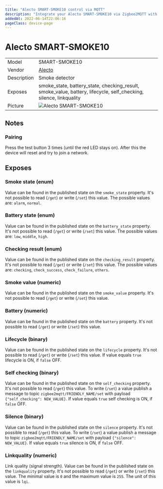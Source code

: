```yaml
---
title: "Alecto SMART-SMOKE10 control via MQTT"
description: "Integrate your Alecto SMART-SMOKE10 via Zigbee2MQTT with whatever smart home infrastructure you are using without the vendor's bridge or gateway."
addedAt: 2022-06-14T22:06:16
pageClass: device-page
---
```


<!-- !!!! -->
<!-- ATTENTION: This file is auto-generated through docgen! -->
<!-- You can only edit the "Notes"-Section between the two comment lines "Notes BEGIN" and "Notes END". -->
<!-- Do not use h1 or h2 heading within "## Notes"-Section. -->
<!-- !!!! -->

# Alecto SMART-SMOKE10

|     |     |
|-----|-----|
| Model | SMART-SMOKE10  |
| Vendor  | [Alecto](/supported-devices/#v=Alecto)  |
| Description | Smoke detector |
| Exposes | smoke_state, battery_state, checking_result, smoke_value, battery, lifecycle, self_checking, silence, linkquality |
| Picture | ![Alecto SMART-SMOKE10](https://www.zigbee2mqtt.io/images/devices/SMART-SMOKE10.png) |


<!-- Notes BEGIN: You can edit here. Add "## Notes" headline if not already present. -->
## Notes

### Pairing
Press the test button 3 times (until the red LED stays on).
After this the device will reset and try to join a network.
<!-- Notes END: Do not edit below this line -->




## Exposes

### Smoke state (enum)
Value can be found in the published state on the `smoke_state` property.
It's not possible to read (`/get`) or write (`/set`) this value.
The possible values are: `alarm`, `normal`.

### Battery state (enum)
Value can be found in the published state on the `battery_state` property.
It's not possible to read (`/get`) or write (`/set`) this value.
The possible values are: `low`, `middle`, `high`.

### Checking result (enum)
Value can be found in the published state on the `checking_result` property.
It's not possible to read (`/get`) or write (`/set`) this value.
The possible values are: `checking`, `check_success`, `check_failure`, `others`.

### Smoke value (numeric)
Value can be found in the published state on the `smoke_value` property.
It's not possible to read (`/get`) or write (`/set`) this value.

### Battery (numeric)
Value can be found in the published state on the `battery` property.
It's not possible to read (`/get`) or write (`/set`) this value.

### Lifecycle (binary)
Value can be found in the published state on the `lifecycle` property.
It's not possible to read (`/get`) or write (`/set`) this value.
If value equals `true` lifecycle is ON, if `false` OFF.

### Self checking (binary)
Value can be found in the published state on the `self_checking` property.
It's not possible to read (`/get`) this value.
To write (`/set`) a value publish a message to topic `zigbee2mqtt/FRIENDLY_NAME/set` with payload `{"self_checking": NEW_VALUE}`.
If value equals `true` self checking is ON, if `false` OFF.

### Silence (binary)
Value can be found in the published state on the `silence` property.
It's not possible to read (`/get`) this value.
To write (`/set`) a value publish a message to topic `zigbee2mqtt/FRIENDLY_NAME/set` with payload `{"silence": NEW_VALUE}`.
If value equals `true` silence is ON, if `false` OFF.

### Linkquality (numeric)
Link quality (signal strength).
Value can be found in the published state on the `linkquality` property.
It's not possible to read (`/get`) or write (`/set`) this value.
The minimal value is `0` and the maximum value is `255`.
The unit of this value is `lqi`.

